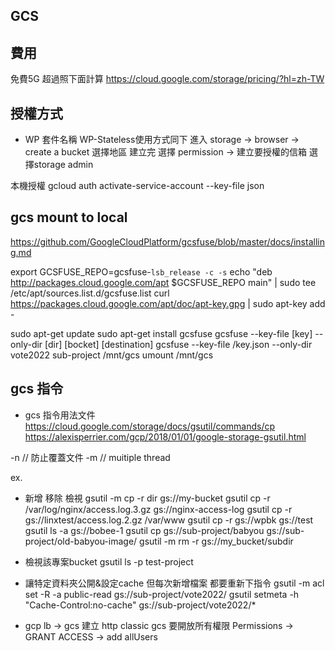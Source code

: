 ## GCS
## 費用
免費5G
超過照下面計算
https://cloud.google.com/storage/pricing/?hl=zh-TW

## 授權方式
* WP 套件名稱 WP-Stateless使用方式同下
進入 storage -> browser -> create a bucket 選擇地區
建立完 選擇 permission -> 建立要授權的信箱 選擇storage admin

本機授權
gcloud auth activate-service-account --key-file json

## gcs mount to local
https://github.com/GoogleCloudPlatform/gcsfuse/blob/master/docs/installing.md

export GCSFUSE_REPO=gcsfuse-`lsb_release -c -s`
echo "deb http://packages.cloud.google.com/apt $GCSFUSE_REPO main" | sudo tee /etc/apt/sources.list.d/gcsfuse.list
curl https://packages.cloud.google.com/apt/doc/apt-key.gpg | sudo apt-key add -

sudo apt-get update
sudo apt-get install gcsfuse
gcsfuse --key-file [key] --only-dir [dir] [bocket] [destination]
gcsfuse --key-file /key.json --only-dir vote2022 sub-project /mnt/gcs
umount /mnt/gcs
## gcs 指令
* gcs 指令用法文件
https://cloud.google.com/storage/docs/gsutil/commands/cp
https://alexisperrier.com/gcp/2018/01/01/google-storage-gsutil.html

-n // 防止覆蓋文件
-m // muitiple thread

ex. 
* 新增 移除 檢視
gsutil -m cp -r dir gs://my-bucket
gsutil cp -r /var/log/nginx/access.log.3.gz gs://nginx-access-log
gsutil cp -r gs://linxtest/access.log.2.gz /var/www
gsutil cp -r gs://wpbk gs://test
gsutil ls -a gs://bobee-1
gsutil cp gs://sub-project/babyou gs://sub-project/old-babyou-image/
gsutil -m rm -r gs://my_bucket/subdir
* 檢視該專案bucket
gsutil ls -p test-project 

* 讓特定資料夾公開&設定cache 但每次新增檔案 都要重新下指令
gsutil -m acl set -R -a public-read gs://sub-project/vote2022/
gsutil setmeta -h "Cache-Control:no-cache" gs://sub-project/vote2022/*

* gcp lb -> gcs
建立 http classic
gcs 要開放所有權限
Permissions -> GRANT ACCESS -> add allUsers